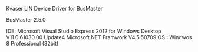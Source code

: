 Kvaser LIN Device Driver for BusMaster

BusMaster 2.5.0

IDE:
  Microsoft Visual Studio Express 2012 for Windows Desktop V11.0.61030.00 Update4
  Microsoft.NET Framwork V4.5.50709
OS : Windwos 8 Professional (32bit)


